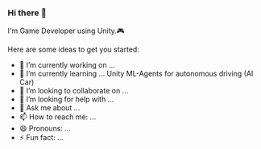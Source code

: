 ### Hi there 👋

I'm Game Developer using Unity.🎮


Here are some ideas to get you started:

- 🔭 I’m currently working on ... 
- 🌱 I’m currently learning ... Unity ML-Agents for autonomous driving (AI Car)
- 👯 I’m looking to collaborate on ... 
- 🤔 I’m looking for help with ...
- 💬 Ask me about ... 
- 📫 How to reach me: ... 
- 😄 Pronouns: ... 
- ⚡ Fun fact: ...
